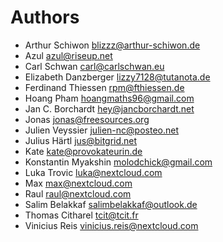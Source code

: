<!--
  - SPDX-FileCopyrightText: 2020-2024 Nextcloud GmbH and Nextcloud contributors
  - SPDX-License-Identifier: AGPL-3.0-or-later
-->

# Authors

- Arthur Schiwon <blizzz@arthur-schiwon.de>
- Azul <azul@riseup.net>
- Carl Schwan <carl@carlschwan.eu>
- Elizabeth Danzberger <lizzy7128@tutanota.de>
- Ferdinand Thiessen <rpm@fthiessen.de>
- Hoang Pham <hoangmaths96@gmail.com>
- Jan C. Borchardt <hey@jancborchardt.net>
- Jonas <jonas@freesources.org>
- Julien Veyssier <julien-nc@posteo.net>
- Julius Härtl <jus@bitgrid.net>
- Kate <kate@provokateurin.de>
- Konstantin Myakshin <molodchick@gmail.com>
- Luka Trovic <luka@nextcloud.com>
- Max <max@nextcloud.com>
- Raul <raul@nextcloud.com>
- Salim Belakkaf <salimbelakkaf@outlook.de>
- Thomas Citharel <tcit@tcit.fr>
- Vinicius Reis <vinicius.reis@nextcloud.com>
